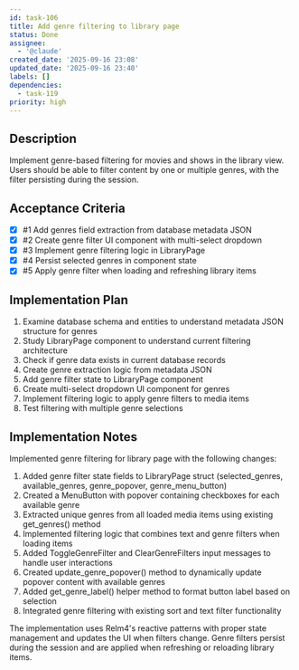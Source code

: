 ```yaml
---
id: task-106
title: Add genre filtering to library page
status: Done
assignee:
  - '@claude'
created_date: '2025-09-16 23:08'
updated_date: '2025-09-16 23:40'
labels: []
dependencies:
  - task-119
priority: high
---
```


## Description

Implement genre-based filtering for movies and shows in the library view. Users should be able to filter content by one or multiple genres, with the filter persisting during the session.

## Acceptance Criteria
<!-- AC:BEGIN -->
- [x] #1 Add genres field extraction from database metadata JSON
- [x] #2 Create genre filter UI component with multi-select dropdown
- [x] #3 Implement genre filtering logic in LibraryPage
- [x] #4 Persist selected genres in component state
- [x] #5 Apply genre filter when loading and refreshing library items
<!-- AC:END -->


## Implementation Plan

1. Examine database schema and entities to understand metadata JSON structure for genres
2. Study LibraryPage component to understand current filtering architecture
3. Check if genre data exists in current database records
4. Create genre extraction logic from metadata JSON
5. Add genre filter state to LibraryPage component
6. Create multi-select dropdown UI component for genres
7. Implement filtering logic to apply genre filters to media items
8. Test filtering with multiple genre selections

## Implementation Notes

Implemented genre filtering for library page with the following changes:

1. Added genre filter state fields to LibraryPage struct (selected_genres, available_genres, genre_popover, genre_menu_button)
2. Created a MenuButton with popover containing checkboxes for each available genre
3. Extracted unique genres from all loaded media items using existing get_genres() method
4. Implemented filtering logic that combines text and genre filters when loading items
5. Added ToggleGenreFilter and ClearGenreFilters input messages to handle user interactions
6. Created update_genre_popover() method to dynamically update popover content with available genres
7. Added get_genre_label() helper method to format button label based on selection
8. Integrated genre filtering with existing sort and text filter functionality

The implementation uses Relm4's reactive patterns with proper state management and updates the UI when filters change. Genre filters persist during the session and are applied when refreshing or reloading library items.
